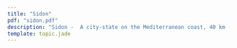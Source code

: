 ```yaml
---
title: "Sidon"
pdf: "sidon.pdf"
description: "Sidon -  A city-state on the Mediterranean coast, 40 km (25 mi) N of Tyre, the modern city of Ṣaidaʾ."
template: topic.jade
---
```

